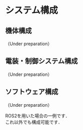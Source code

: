 # システム構成

## 機体構成

（Under preparation）  


## 電装・制御システム構成

（Under preparation）  


## ソフトウェア構成

（Under preparation）  

ROS2を用いた場合の一例です．  
これ以外でも構成可能です．  

